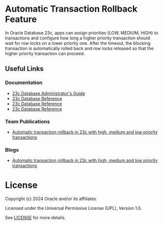 # Automatic Transaction Rollback Feature 

In Oracle Database 23c, apps can assign priorities (LOW, MEDIUM, HIGH) to transactions and configure how long a higher priority transaction should wait for row locks on a lower priority one. After the timeout, 
the blocking transaction is automatically rolled back and row locks released so that the higher priority transaction can proceed.
 

## Useful Links

### Documentation

- [23c Database Administrator's Guide](https://docs.oracle.com/en/database/oracle/oracle-database/23/admin/managing-transactions.html#GUID-14B028D0-48EA-4675-A113-48286AFCD8AB)
- [23c Database Reference](https://docs.oracle.com/en/database/oracle/oracle-database/23/refrn/TXN_PRIORITY.html#GUID-9E60833D-8B58-4E71-9CAF-60EB4C5648C7)
- [23c Database Reference](https://docs.oracle.com/en/database/oracle/oracle-database/23/refrn/TXN_AUTO_ROLLBACK_HIGH_PRIORITY_WAIT_TARGET.html#GUID-B835CD39-221B-40CF-8F59-098101FD2D74)
- [23c Database Reference](https://docs.oracle.com/en/database/oracle/oracle-database/23/refrn/TXN_AUTO_ROLLBACK_MODE.html#GUID-454171AA-19AA-44FC-A18D-0DE7C4676190)


### Team Publications

- [Automatic transaction rollback in 23c with high, medium and low priority transactions](https://blogs.oracle.com/coretec/post/automatic-transaction-rollback-in-23c)

### Blogs

- [Automatic transaction rollback in 23c with high, medium and low priority transactions](https://blogs.oracle.com/coretec/post/automatic-transaction-rollback-in-23c)


# License

Copyright (c) 2024 Oracle and/or its affiliates.

Licensed under the Universal Permissive License (UPL), Version 1.0.

See [LICENSE](https://github.com/oracle-devrel/technology-engineering/blob/main/LICENSE) for more details.
